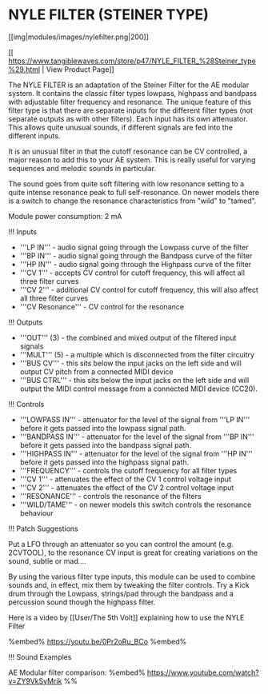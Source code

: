 # NYLE FILTER (STEINER TYPE)
[[img|modules/images/nylefilter.png|200]]

[[ https://www.tangiblewaves.com/store/p47/NYLE_FILTER_%28Steiner_type%29.html | View Product Page]]


The NYLE FILTER is an adaptation of the Steiner Filter for the AE modular system. It contains the classic filter types lowpass, highpass and bandpass with adjustable filter frequency and resonance. The unique feature of this filter type is that there are separate inputs for the different filter types (not separate outputs as with other filters). Each input has its own attenuator.  This allows quite unusual sounds, if different signals are fed into the different inputs.

It is an unusual filter in that the cutoff resonance can be CV controlled, a major reason to add this to your AE system. This is really useful for varying sequences and melodic sounds in particular.

The sound goes from quite soft filtering with low resonance setting to a quite intense resonance peak to full self-resonance. On newer models there is a switch to change the resonance characteristics from "wild" to "tamed".

Module power consumption: 2 mA

!!! Inputs
* '''LP IN''' - audio signal going through the Lowpass curve of the filter
* '''BP IN''' - audio signal going through the Bandpass curve of the filter
* '''HP IN''' - audio signal going through the Highpass curve of the filter
* '''CV 1''' - accepts CV control for cutoff frequency, this will affect all three filter curves
* '''CV 2''' - additional CV control for cutoff frequency, this will also affect all three filter curves
* '''CV Resonance''' - CV control for the resonance

!!! Outputs
* '''OUT''' (3) - the combined and mixed output of the filtered input signals
* '''MULT''' (5) - a multiple which is disconnected from the filter circuitry
* '''BUS CV''' - this sits below the input jacks on the left side and will output CV pitch from a connected MIDI device
* '''BUS CTRL''' - this sits below the input jacks on the left side and will output the MIDI control message from a connected MIDI device (CC20).

!!! Controls
* '''LOWPASS IN''' - attenuator for the level of the signal from '''LP IN''' before it gets passed into the lowpass signal path.
* '''BANDPASS IN''' - attenuator for the level of the signal from '''BP IN''' before it gets passed into the bandpass signal path.
* '''HIGHPASS IN''' - attenuator for the level of the signal from '''HP IN''' before it gets passed into the highpass signal path.
* '''FREQUENCY''' - controls the cutoff frequency for all filter types
* '''CV 1''' - attenuates the effect of the CV 1 control voltage input
* '''CV 2''' - attenuates the effect of the CV 2 control voltage input
* '''RESONANCE''' - controls the resonance of the filters
* '''WILD/TAME''' - on newer models this switch controls the resonance behaviour

!!! Patch Suggestions

Put a LFO through an attenuator so you can control the amount (e.g. 2CVTOOL), to the resonance CV input is great for creating variations on the sound, subtle or mad....

By using the various filter type inputs, this module can be used to combine sounds and, in effect, mix them by tweaking the filter controls. Try a Kick drum through the Lowpass, strings/pad through the bandpass and a percussion sound though the highpass filter.

Here is a video by [[User/The 5th Volt]] explaining how to use the NYLE Filter

%embed% https://youtu.be/0Pr2oRu_BCo %embed%

!!! Sound Examples

AE Modular filter comparison:
%embed% https://www.youtube.com/watch?v=ZY9VkSyMrik %%
